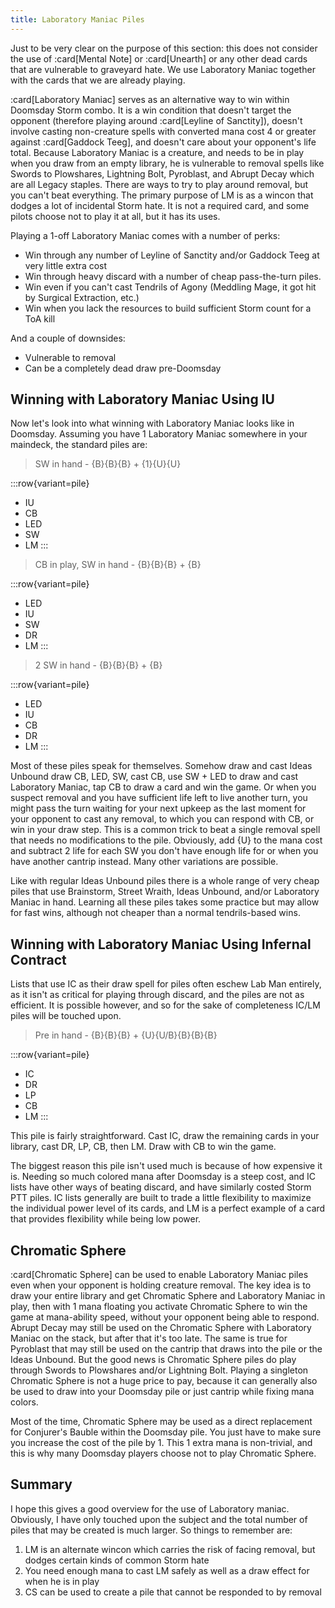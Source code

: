 ```yaml
---
title: Laboratory Maniac Piles
---
```


Just to be very clear on the purpose of this section: this does not consider the
use of :card[Mental Note] or :card[Unearth] or any other dead cards that are
vulnerable to graveyard hate. We use Laboratory Maniac together with the cards
that we are already playing.

:card[Laboratory Maniac] serves as an alternative way to win within Doomsday
Storm combo. It is a win condition that doesn't target the opponent (therefore
playing around :card[Leyline of Sanctity]), doesn't involve casting non-creature
spells with converted mana cost 4 or greater against :card[Gaddock Teeg], and
doesn't care about your opponent's life total. Because Laboratory Maniac is a
creature, and needs to be in play when you draw from an empty library, he is
vulnerable to removal spells like Swords to Plowshares, Lightning Bolt,
Pyroblast, and Abrupt Decay which are all Legacy staples. There are ways to try
to play around removal, but you can't beat everything. The primary purpose of LM
is as a wincon that dodges a lot of incidental Storm hate. It is not a required
card, and some pilots choose not to play it at all, but it has its uses.

Playing a 1-off Laboratory Maniac comes with a number of perks:

- Win through any number of Leyline of Sanctity and/or Gaddock Teeg at very
  little extra cost
- Win through heavy discard with a number of cheap pass-the-turn piles.
- Win even if you can't cast Tendrils of Agony (Meddling Mage, it got hit by
  Surgical Extraction, etc.)
- Win when you lack the resources to build sufficient Storm count for a ToA
  kill

And a couple of downsides:

- Vulnerable to removal
- Can be a completely dead draw pre-Doomsday

## Winning with Laboratory Maniac Using IU

Now let's look into what winning with Laboratory Maniac looks like in Doomsday.
Assuming you have 1 Laboratory Maniac somewhere in your maindeck, the standard
piles are:

> SW in hand - {B}{B}{B} + {1}{U}{U}

:::row{variant=pile}
- IU
- CB
- LED
- SW
- LM
:::

> CB in play, SW in hand - {B}{B}{B} + {B}

:::row{variant=pile}
- LED
- IU
- SW
- DR
- LM
:::

> 2 SW in hand - {B}{B}{B} + {B}

:::row{variant=pile}
- LED
- IU
- CB
- DR
- LM
:::

Most of these piles speak for themselves. Somehow draw and cast Ideas Unbound
draw CB, LED, SW, cast CB, use SW + LED to draw and cast Laboratory Maniac, tap
CB to draw a card and win the game. Or when you suspect removal and you have
sufficient life left to live another turn, you might pass the turn waiting for
your next upkeep as the last moment for your opponent to cast any removal, to
which you can respond with CB, or win in your draw step. This is a common trick
to beat a single removal spell that needs no modifications to the pile.
Obviously, add {U} to the mana cost and subtract 2 life for each SW you don't
have enough life for or when you have another cantrip instead. Many other
variations are possible.

Like with regular Ideas Unbound piles there is a whole range of very cheap piles
that use Brainstorm, Street Wraith, Ideas Unbound, and/or Laboratory Maniac in
hand. Learning all these piles takes some practice but may allow for fast wins,
although not cheaper than a normal tendrils-based wins.

## Winning with Laboratory Maniac Using Infernal Contract

Lists that use IC as their draw spell for piles often eschew Lab Man entirely,
as it isn't as critical for playing through discard, and the piles are not as
efficient. It is possible however, and so for the sake of completeness IC/LM
piles will be touched upon.

> Pre in hand - {B}{B}{B} + {U}{U/B}{B}{B}{B}

:::row{variant=pile}
- IC
- DR
- LP
- CB
- LM
:::

This pile is fairly straightforward. Cast IC, draw the remaining cards in your
library, cast DR, LP, CB, then LM. Draw with CB to win the game.

The biggest reason this pile isn't used much is because of how expensive it is.
Needing so much colored mana after Doomsday is a steep cost, and IC lists have
other ways of beating discard, and have similarly costed Storm PTT piles. IC
lists generally are built to trade a little flexibility to maximize the
individual power level of its cards, and LM is a perfect example of a card that
provides flexibility while being low power.

## Chromatic Sphere

:card[Chromatic Sphere] can be used to enable Laboratory Maniac piles even when
your opponent is holding creature removal. The key idea is to draw your entire
library and get Chromatic Sphere and Laboratory Maniac in play, then with 1 mana
floating you activate Chromatic Sphere to win the game at mana-ability speed,
without your opponent being able to respond. Abrupt Decay may still be used on
the Chromatic Sphere with Laboratory Maniac on the stack, but after that it's
too late. The same is true for Pyroblast that may still be used on the cantrip
that draws into the pile or the Ideas Unbound. But the good news is Chromatic
Sphere piles do play through Swords to Plowshares and/or Lightning Bolt. Playing
a singleton Chromatic Sphere is not a huge price to pay, because it can
generally also be used to draw into your Doomsday pile or just cantrip while
fixing mana colors.

Most of the time, Chromatic Sphere may be used as a direct replacement for
Conjurer's Bauble within the Doomsday pile. You just have to make sure you
increase the cost of the pile by 1. This 1 extra mana is non-trivial, and this
is why many Doomsday players choose not to play Chromatic Sphere.

## Summary

I hope this gives a good overview for the use of Laboratory maniac.  
Obviously, I have only touched upon the subject and the total number of piles
that may be created is much larger. So things to remember are:

1. LM is an alternate wincon which carries the risk of facing removal, but
   dodges certain kinds of common Storm hate
2. You need enough mana to cast LM safely as well as a draw effect for when he
   is in play
4. CS can be used to create a pile that cannot be responded to by removal
